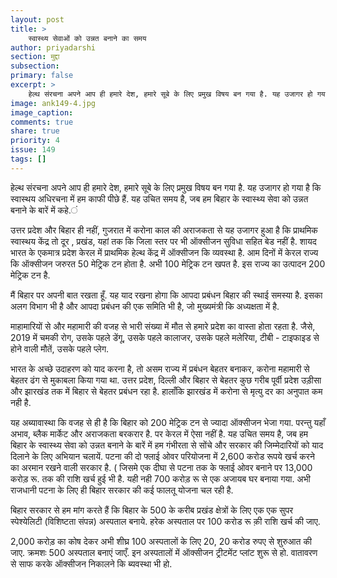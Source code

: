 ```yaml
---
layout: post
title: >
    स्वास्थ्य सेवाओं को उन्नत बनाने का समय
author: priyadarshi
section: मुद्दा
subsection:
primary: false
excerpt: >
    हेल्थ संरचना अपने आप ही हमारे देश, हमारे सूबे के लिए प्रमुख विषय बन गया है. यह उजागर हो गया है कि स्वास्थय अधिरचना में हम काफी पीछे हैं. यह उचित समय है, जब हम बिहार के स्वास्थ्य सेवा को उन्नत बनाने के बारें में कहे
image: ank149-4.jpg
image_caption: 
comments: true
share: true
priority: 4
issue: 149
tags: []
---
```


हेल्थ संरचना अपने आप ही हमारे देश, हमारे सूबे के लिए प्रमुख विषय बन गया है. यह उजागर हो गया है कि स्वास्थय अधिरचना में हम काफी पीछे हैं. यह उचित समय है, जब हम बिहार के स्वास्थ्य सेवा को उन्नत बनाने के बारें में कहे.ं

उत्तर प्रदेश और बिहार ही नहीं, गुजरात में करोना काल की अराजकता से यह उजागर हुआ है कि प्राथमिक स्वास्थय केंद्र तो दूर , प्रखंड, यहां तक कि जिला स्तर पर भी ऑक्सीजन सुविधा सहित बेड नहीं है. शायद भारत के एकमात्र प्रदेश केरल में प्राथमिक हेल्थ केंद्र में ऑक्सीजन कि व्यवस्था है. आम दिनों में केरल राज्य कि ऑक्सीजन जरुरत 50 मेट्रिक टन होता है. अभी 100 मेट्रिक टन खपत है. इस राज्य का उत्पादन 200 मेट्रिक टन है.

मैं बिहार पर अपनी बात रखता हूँ. यह याद रखना होगा कि आपदा प्रबंधन बिहार की स्थाई समस्या है. इसका अलग विभाग भी है और आपदा प्रबंधन की एक समिति भी है, जो मुख्यमंत्री कि अध्यक्षता में है.

माहामारियों से और महामारी की वजह से  भारी संख्या में मौत से  हमारे प्रदेश का वास्ता होता रहता है. जैसे, 2019 में चमकी रोग, उसके पहले डेंगू, उसके पहले कालाजर, उसके पहले मलेरिया, टीबी - टाइफाइड से होने वाली मौतें, उसके पहले प्लेग.

भारत के अच्छे उदाहरण को याद करना है, तो असम राज्य में प्रबंधन बेहतर बनाकर, करोना महामारी से बेहतर ढंग से मुकाबला किया गया था. उत्तर प्रदेश, दिल्ली और बिहार से बेहतर कुछ गरीब पूर्वी प्रदेश उड़ीसा और झारखंड तक में बिहार से बेहतर प्रबंधन रहा है. हालाँकि झारखंड में करोना से मृत्यु दर का अनुपात कम नही है.

यह अब्यावास्था कि वजह से ही है कि बिहार को 200 मेट्रिक टन से ज्यादा ऑक्सीजन भेजा गया. परन्तु यहाँ अभाव, ब्लैक मार्केट और अराजकता बरकरार है. पर केरल में ऐसा नहीं है.
यह उचित समय है, जब हम बिहार के स्वास्थ्य सेवा को उन्नत बनाने के बारें में हम गंभीरता से सोंचे और सरकार की जिम्मेदारियों को याद दिलाने के लिए अभियान चलायें. पटना की दो फ्लाई ओवर परियोजना में 2,600 करोड रूपये खर्च करने का अरमान रखने वाली सरकार है. ( जिसमे एक दीघा से पटना तक के फ्लाई ओवर बनाने पर 13,000 करोड़ रू. तक की राशि खर्च हुई भी है. यही नही 700 करोड़ रू से एक अजायब घर बनाया गया. अभी राजधानी पटना के लिए ही बिहार सरकार की कई फालतू योजना चल रही है.

बिहार सरकार से हम मांग करते हैं कि बिहार के 500 के करीब प्रखंड क्षेत्रों के लिए एक एक सुपर स्पेश्येलिटी (विशिष्टता संपन्न) अस्पताल बनाये. हरेक अस्पताल पर 100 करोड रू की़ राशि खर्च की जाए.

2,000 करोड़ का कोष देकर अभी शीघ्र 100 अस्पतालों के लिए 20, 20 करोड रुपए से शुरुआत की जाए. क्रमशः 500 अस्पताल बनाएं जाएँ. इन अस्पतालों में ऑक्सीजन ट्रीटमेंट प्लांट शुरू से हो. वातावरण से साफ करके ऑक्सीजन निकालने कि ब्यवस्था भी हो.